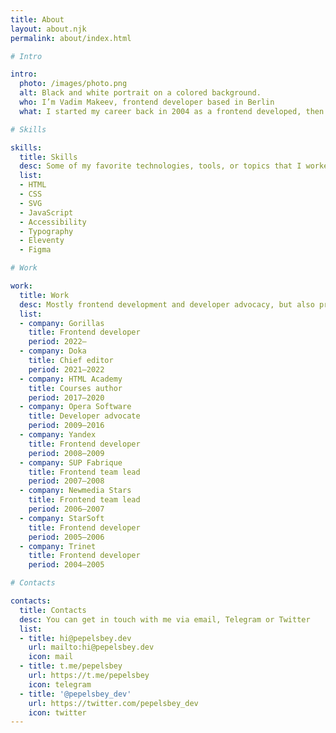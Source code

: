 ```yaml
---
title: About
layout: about.njk
permalink: about/index.html

# Intro

intro:
  photo: /images/photo.png
  alt: Black and white portrait on a colored background.
  who: I’m Vadim Makeev, frontend developer based in Berlin
  what: I started my career back in 2004 as a frontend developed, then switched to developer advocacy, public speaking, got involved in community, conferences, meetups, open-source, education, learned how to do podcasts and video. But on every step of the way it has always been about the Web.

# Skills

skills:
  title: Skills
  desc: Some of my favorite technologies, tools, or topics that I worked with
  list:
  - HTML
  - CSS
  - SVG
  - JavaScript
  - Accessibility
  - Typography
  - Eleventy
  - Figma

# Work

work:
  title: Work
  desc: Mostly frontend development and developer advocacy, but also project management and team leading
  list:
  - company: Gorillas
    title: Frontend developer
    period: 2022–
  - company: Doka
    title: Chief editor
    period: 2021–2022
  - company: HTML Academy
    title: Courses author
    period: 2017–2020
  - company: Opera Software
    title: Developer advocate
    period: 2009–2016
  - company: Yandex
    title: Frontend developer
    period: 2008–2009
  - company: SUP Fabrique
    title: Frontend team lead
    period: 2007–2008
  - company: Newmedia Stars
    title: Frontend team lead
    period: 2006–2007
  - company: StarSoft
    title: Frontend developer
    period: 2005–2006
  - company: Trinet
    title: Frontend developer
    period: 2004–2005

# Contacts

contacts:
  title: Contacts
  desc: You can get in touch with me via email, Telegram or Twitter
  list:
  - title: hi@pepelsbey.dev
    url: mailto:hi@pepelsbey.dev
    icon: mail
  - title: t.me/pepelsbey
    url: https://t.me/pepelsbey
    icon: telegram
  - title: '@pepelsbey_dev'
    url: https://twitter.com/pepelsbey_dev
    icon: twitter
---
```

